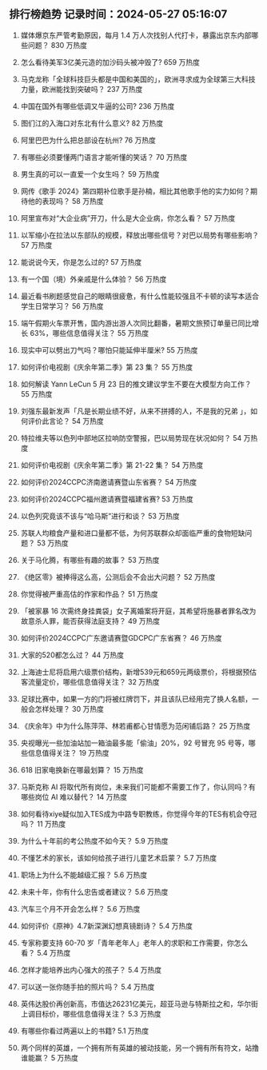 
## 排行榜趋势 记录时间：2024-05-27 05:16:07
  
  1. 媒体爆京东严管考勤原因，每月 1.4 万人次找别人代打卡，暴露出京东内部哪些问题？ 830 万热度
    
  2. 怎么看待美军3亿美元造的加沙码头被冲毁了? 659 万热度
    
  3. 马克龙称「全球科技巨头都是中国和美国的」，欧洲寻求成为全球第三大科技力量，欧洲能找到突破吗？ 237 万热度
    
  4. 中国在国外有哪些低调又牛逼的公司? 236 万热度
    
  5. 图们江的入海口对东北有什么意义? 82 万热度
    
  6. 阿里巴巴为什么把总部设在杭州? 76 万热度
    
  7. 有哪些必须要懂两门语言才能听懂的笑话？ 70 万热度
    
  8. 男生真的可以一直爱一个女生吗？ 59 万热度
    
  9. 网传《歌手 2024》第四期补位歌手是孙楠，相比其他歌手他的实力如何？期待他的表现吗？ 58 万热度
    
  10. 阿里宣布对“大企业病”开刀，什么是大企业病，你怎么看？ 57 万热度
    
  11. 以军缩小在拉法以东部队的规模，释放出哪些信号？对巴以局势有哪些影响？ 57 万热度
    
  12. 能说说今天，你是怎么过的? 57 万热度
    
  13. 有一个国（境）外亲戚是什么体验？ 56 万热度
    
  14. 最近看书刷题感觉自己的眼睛很疲惫，有什么性能较强且不卡顿的读写本适合学生日常学习？ 56 万热度
    
  15. 端午假期火车票开售，国内游出游人次同比翻番，暑期文旅预订单量已同比增长 63%，哪些信息值得关注？ 55 万热度
    
  16. 现实中可以劈出刀气吗？哪怕只能延伸半厘米? 55 万热度
    
  17. 如何评价电视剧《庆余年第二季》第 23 集？ 55 万热度
    
  18. 如何解读 Yann LeCun 5 月 23 日的推文建议学生不要在大模型方向工作？ 55 万热度
    
  19. 刘强东最新发声「凡是长期业绩不好，从来不拼搏的人，不是我的兄弟 」，如何评价此言论？ 54 万热度
    
  20. 特拉维夫等以色列中部地区拉响防空警报，巴以局势现在状况如何？ 54 万热度
    
  21. 如何评价电视剧《庆余年第二季》第 21-22 集？ 54 万热度
    
  22. 如何评价2024CCPC济南邀请赛暨山东省赛？ 54 万热度
    
  23. 如何评价2024CCPC福州邀请赛暨福建省赛? 53 万热度
    
  24. 以色列究竟该不该与“哈马斯”进行和谈？ 53 万热度
    
  25. 苏联人均粮食产量和进口量都不低，为何苏联群众却面临严重的食物短缺问题？ 53 万热度
    
  26. 关于马化腾，有哪些有趣的故事？ 53 万热度
    
  27. 《绝区零》被捧得这么高，公测后会不会出大问题？ 52 万热度
    
  28. 你觉得被严重高估的作家和作品？ 51 万热度
    
  29. 「被家暴 16 次需终身挂粪袋」女子离婚案将开庭，其希望将施暴者罪名改为故意杀人罪，能否获得法庭支持？ 49 万热度
    
  30. 如何评价2024CCPC广东邀请赛暨GDCPC广东省赛？ 46 万热度
    
  31. 大家的520都怎么过？ 44 万热度
    
  32. 上海迪士尼将启用六级票价结构，新增539元和659元两级票价，将根据预估客流量定价，哪些信息值得关注？ 32 万热度
    
  33. 足球比赛中，如果一方的门将被红牌罚下，并且该队已经用完了换人名额，一般会怎样处理？ 30 万热度
    
  34. 《庆余年》中为什么陈萍萍、林若甫都心甘情愿为范闲铺后路？ 25 万热度
    
  35. 央视曝光一些加油站加一箱油最多能「偷油」20%，92 号冒充 95 号等，哪些信息值得关注？ 19 万热度
    
  36. 618 旧家电换新在哪最划算？ 15 万热度
    
  37. 马斯克称 AI 将取代所有岗位，未来我们可能都不需要工作了，你认同吗？有哪些岗位 AI 难以替代？ 14 万热度
    
  38. 如何看待xiye疑似加入TES成为中路专职教练，你觉得今年的TES有机会夺冠吗？ 11 万热度
    
  39. 为什么十年前的考公热度不如今天？ 5.9 万热度
    
  40. 不懂艺术的家长，该如何给孩子进行儿童艺术启蒙？ 5.7 万热度
    
  41. 职场上为什么不能越级汇报？ 5.6 万热度
    
  42. 未来十年，你有什么忠告或者建议？ 5.6 万热度
    
  43. 汽车三个月不开会怎么样？ 5.6 万热度
    
  44. 如何评价《原神》4.7新深渊幻想真镜剧诗？ 5.4 万热度
    
  45. 专家称要支持 60-70 岁「青年老年人」老年人的求职和工作需要，你怎么看？ 5.4 万热度
    
  46. 怎样才能培养出内心强大的孩子？ 5.4 万热度
    
  47. 可以送一张你随手拍的照片吗？ 5.4 万热度
    
  48. 英伟达股价再创新高，市值达26231亿美元，超亚马逊与特斯拉之和，华尔街上调目标价，哪些信息值得关注？ 5.3 万热度
    
  49. 有哪些你看过两遍以上的书籍? 5.1 万热度
    
  50. 两个同样的英雄，一个拥有所有英雄的被动技能，另一个拥有所有符文，站撸谁能赢？ 5 万热度
    